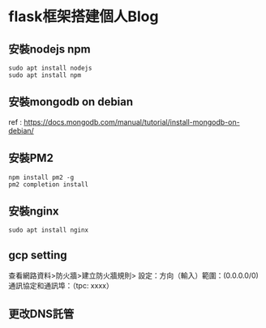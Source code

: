 # flask框架搭建個人Blog

## 安裝nodejs npm
```shell
sudo apt install nodejs
sudo apt install npm
```
## 安裝mongodb on debian
ref :
https://docs.mongodb.com/manual/tutorial/install-mongodb-on-debian/

## 安裝PM2
```shell
npm install pm2 -g
pm2 completion install
```

## 安裝nginx
```shell
sudo apt install nginx
```

## gcp setting 
查看網路資料>防火牆>建立防火牆規則>
設定：方向（輸入）範圍：(0.0.0.0/0)
通訊協定和通訊埠：（tpc: xxxx）

## 更改DNS託管
